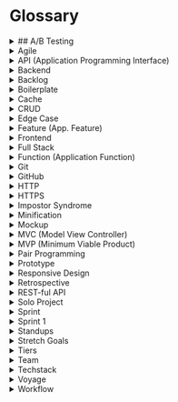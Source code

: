 # Glossary

<details>
  <summary>## A/B Testing</summary>
  <br/>

  A/B testing is a methodology for trying out different ways of achieving the same end result, with the aim of establishing, through experimentation, which solution is the most effective.
  
  Typically A/B testing is used to trial different layouts of web pages, by tracking how many users convert to paying customers using the alternative layouts.

  By continuing an iterative process of prototyping, evaluating and adapting, A/B testing can provide a significant increase to the conversion rate of individual pages. It's a useful tool: better conversion means a better balance sheet!
  <br/>
</details>
    
<details>
  <summary>Agile</summary>
  <br/>

  The main difference between older waterfall-style project management and agile projects is that waterfall fixes in place the *scope* of a project to improve the accuracy of resource and time estimates, while agile fixes *resources and time* and estimates the scope.
  
  For many types of projects, this reversal is more practical since it is not possible to identify all requirements at the beginning of a project. Any attempt to do so will lead to issues in stability and quality since features are implemented without the necessary resources or time.
  
  Agile methodologies address this by adopting an iterative approach to development, with each iteration being the foundation for its later iterations (ie. sprints).
  <br/>
</details>
    
<details>
  <summary>API (Application Programming Interface)</summary>
  <br/> 

  An API is a communication protocol defined by a software system which provides external components with a lexicon for requesting data and invoking predefined functionality. An API can be thought of as a contract between the provider of a service and its requestors.
  
  APIs consist of a set of pre-defined messages that requestors use to ask for data and services, service routines implemented in the provider, and a transport mechanism that transfers messages and results between a provider and the requestors.
  
  In modern JavaScript software systems the protocol is implemented using REST or GraphQL, the transport mechanism is TCP/IP, and the provider services are a series of routes in a backend HTTP server.
  <br/>
</details>
    
<details>
  <summary>Backend</summary>
  <br/>

  The backend of a web application is an enabler for a frontend experience. An application’s frontend may be the most beautifully crafted web page, but if the application itself doesn’t work, the application will be a failure. The backend of an application is responsible for things like calculations, business logic, database interactions, and performance.
  
  Common technologies used in backend development are Ruby, Python, SQL, Node.js, Express.js, and REST APIs.
  <br/>
</details>
    
<details>
  <summary>Backlog</summary>
  <br/>

  The project backlog is the work to be performed for the project to reach its goal. Building the backlog is a process of decomposing the application’s features and the technical requirements to support them into an actionable set of work items.
  <br/>
</details>
    
<details>
	<summary>Boilerplate</summary>
	<br/>

  In computer programming, **boilerplate code** or **boilerplate** refers to 
	sections of code that have to be included in many places with little or no 
	alteration. It is often used when referring to languages that are 
	considered verbose, i.e. the programmer must write a lot of code to do 
	minimal jobs.
  <br/><br/>
	Most professional web developers have created a collection of assets and 
	snippets of code that they reuse on projects to accelerate development. 
	There are some universal or near universal patterns that all websites share 
	in common. Rather than continuously rebuild these, most developers start by 
	copying the code they used for a similar project and then start modifying 
	it.
	<br/><br/>
	Some developers recognize the value of these boilerplate starter templates 
	and take the time to make the boilerplate more generic and share them 
	online for others to use.
	<br/><br/>
	Two examples of popular boilerplates are:

  - [Create React App](https://create-react-app.dev)
  - [NextJS](https://nextjs.org)

  <br/>
</details>
    
<details>
  <summary>Cache</summary>
  <br/>

  A cache is a temporary storage space for data. When you visit a website, 
  the files that you request are automatically stored in the cache. If you 
  return to that same website in the near future, your browser will retrieve 
  the necessary files from your cache rather than from the original server, 
  so the webpage will load quicker.
  <br/>
</details>
    
<details>
  <summary>CRUD</summary>
  <br/>

  An acronym for a class of functionality that provide users with Create-Retrieve-Update-Delete (CRUD) operations against a particular 
  set of data. CRUD is common to virtually all applications, so it's 
  important to understand this type of functionality.
  <br/>
</details>
    
<details>
  <summary>Edge Case</summary>
  <br/>

  An Edge Case is a situation that isn't likely to occur, but isn't impossible either. Edge cases arise when conditions or inputs of extreme ranges are encountered. For example, when extremely high or low values are input into a numeric field.
  
  Software often operates as expected when inputs falling within an expected range of values are provided (sometimes referred to as the "happy path"), but fail if they fall outside the bounds of what is considered normal. Properly handling situations like this requires the developer to code defensively and either support the full range of possible input values, or restrict the input to the range that can be processed without error.
  
  Situations that may lead to unexpected results and errors are broadly classified as edge cases. Examples of these include:
  
  - Missing or incomplete detection and handling of error conditions. This includes error handling around API and database calls.
  - Improper validation and editing of input values
  - Failure to properly initialize or reset variables
  - Failure to account for changes in environmental conditions, such as resizing of windows or removing all records in a file.
  
  Addressing these types of conditions requires the developer to anticipate them by considering not what is supposed to happen based on the specifications that have been provided, but considering what types of conditions could occur. In other words - "thinking outside of the box".
  <br/>
</details>
    
<details>
  <summary>Feature (App. Feature)</summary>
  <br/>
  
  Features are the discrete capabilities an application provides to users which allow them to complete a particular business function. Groups of applications features support an [application function](https://docs.chingu.io/glossary#function-application-function).
  
  For example, an application function in a texting application is to send a message, but the functions it provides to the user are to select the recipients, create a message, and to send the message.
  <br/>
</details>
    
<details>
  <summary>Frontend</summary>
  <br>

  Front-end developers write the code that controls how a website looks and interacts when it's displayed in a browser. The primary tools of a front-end developer include HTML (code that makes content render on a page), CSS (coded stylesheets that apply color, typography, style and layout to the HTML) and JavaScript (code that handles advanced interactivity). A front-end developer will also work with a handful of other frameworks that help expedite, enhance, and organize the coding process. For example, popular frontend JavaScript frameworks include React, Vue, and Angular.
  <br/>
</details>
    
<details>
  <summary>Full Stack</summary>
  <br/>

  Full stack simply means that a combination of frontend and backend will 
  be used.
  <br/>
</details>
    
<details>
  <summary>Function (Application Function)</summary>
  <br/>

  Application functions can be thought of as the commitments an application makes to its users. In this context, application functions are the contracts an application establishes with the user. Application functions are composed of [application features](https://docs.chingu.io/glossary#feature).
      
  Note that this is different from the function definition used in a programming language.
  
  For example, a function of an invoicing application is to create a past due notice, but the application features it's composed of include identifying purchases that have not been paid, applying additional charges based on the purchase terms, generating an itemized dunning notice, and emailing to the buyers.
  <br/>
</details>
    
<details>
  <summary>Git</summary>
  <br/>
  
  [Git](https://en.wikipedia.org/wiki/Git) is a distributed source code control system developed in 2005 by [Linus Torvalds](https://en.wikipedia.org/wiki/Linus_Torvalds). Unlike earlier source code control systems (SCCS), Git allows multiple developers to simultaneously modify the same modules. Conflicts are detected and resolved when changes are pushed to a common branch.
  
  This is radically different from earlier SCCS's which followed a checkout-checkin process that allowed only one developer at a time to modify a given file.
  
  Git is the defacto standard SCCS for both commercial and non-commercial software development and most SCCS services, like GitHub and GitLab, are based on it.
  <br/>
</details>
    
<details>
  <summary>GitHub</summary>
  <br/>
  
  GitHub is a cloud interface for Git. It has been around since 2008 and now has over 28 million users worldwide, making it the largest host of source code in the world! GitHub offers all the version control functionality of Git, but also offers its own features, such as bug tracking, task management, and project wikis.
  <br/>
</details>
    
<details>
  <summary>HTTP</summary>
  <br/>

  HTTP stands for Hypertext Transfer Protocol, and is used to transfer data across the internet. HTTP sends the data (say, a HTML document or an image) from an HTTP server program (a web server) to an HTTP client program (a web browser).
  <br/>
</details>
    
<details>
  <summary>HTTPS</summary>
  <br/>
  
  HTTP layered with Transport Layer Security (TLS) or Secure Sockets Layer (SSL) protocols. With HTTPS any data that you send from your computer will be encrypted and will only be decrypted once it has safely arrived at your intended location.
  <br/>
</details>
    
<details>
  <summary>Impostor Syndrome</summary>
  <br/>
  
  The [Impostor Syndrome](https://medium.com/learn-love-code/developers-how-to-overcome-imposter-syndrome-48edee803cf4) is a persistent feeling of inadequacy that continues in spite of evidence to the contrary. This is a very common feeling that we all share (yes! "we"). But in fact, the reality is quite different as shown by the following diagram.
  
  ![Impostor Syndrome](./assets/Impostor_Syndrome.png)
  
  No one starts out with an innate knowledge of a subject — it’s acquired through work and study! You may not be the expert at JavaScript or CSS or HTML or Angular or React or Vue or some other technology or library, but you will be. And as soon as you think you’ve grasped it, it's almost guaranteed it will change.
  
  Knowledge and learning are cyclical, never ending endeavors. No one ever has a complete mastery over a subject. So, we in this respect we are all impostors. Rest assured that you are not alone in this feeling and you are not an impostor.
  <br/>
</details>
    
<details>
  <summary>Minification</summary>
  <br/>

  Minification is the process of minimizing code and markup in order to reduce the file size. When creating a HTML file, for example, developers will most likely use spacing, comments and variables to make the code more readable as they work with it. To minify the code once the webpage is ready to go live, developers will remove these comments and spaces to ensure a quicker page-load time (crucial for delivering a good user experience!).
  <br/>
</details>
    
<details>
  <summary>Mockup</summary>
  <br/>
  
  In software, a [mockup](https://en.wikipedia.org/wiki/Mockup) is a prototype that represents the features and functionality of the final product. This can range from a hand drawn wireframe all the way up to an actual working skeleton of an application.
  
  The primary use of a mockup is during design to ensure that features, the user interface, and the user experience all work in harmony before any code is written. Mockups are useful during walkthroughs to identify gaps or weak points in the application design.
  <br/>
</details>
    
<details>
  <summary>MVC (Model View Controller)</summary>
  <br/>
  
  [MVC](https://en.wikipedia.org/wiki/Model%E2%80%93view%E2%80%93controller) is a design pattern which separates the presentation of information to the user from the operations applied to the data provided by the user. This pattern helps make application software modular and easier to maintain and enhance by separating different architectural concerns from one another.
  <br/>
</details>
    
<details>
  <summary>MVP (Minimum Viable Product)</summary>
  <br/>
  
  When working in web development, you may hear talk of “MVP” — or minimum viable product. The minimum viable product is the most pared-down version of a product that can be released to market. When adopting an MVP approach, developers will first focus on the core features and functions that are absolutely crucial. Then, once the product has been released and user feedback has been gathered, they will continue to build the complete set of features.
  <br/>
</details>
    
<details>
  <summary>Pair Programming</summary>
  <br/>

  There is an oft-quoted adage that "two heads are better than one". *Pair Programming* is a practical implementation of this advice. It leverages the experience and knowledge of two developers to improve the speed at which an app is created, but also its quality.
     
  In this process two developers work together, either side-by-side or via screen sharing, with one writing code while the other reviews the code as it is being written. The developer reviewing the code examines it not just for correctness, but also to ensure that it's clear, supportable, and resilient.
  
  The pair keep up a running dialog and frequently switch roles.
  
  The advantage of pair programming is the developer writing the code can focus on the tactical attributes of the code since the developer who reviews the code is responsible for the strategic aspects.
  
  You can find out more about pair programming at:

  - [What is Pair Programming](https://stackify.com/pair-programming-advantages/)
  - [How to Pair Program in 7 Steps](https://www.wikihow.com/Pair-Program)
  - [Wikipedia](https://en.wikipedia.org/wiki/Pair_programming)
  <br/>
</details>

<details>
  <summary>Prototype</summary>
  <br/>
  
  A prototype is a proof of concept used to evaluate a design idea. For example, rather than creating a static mockup of what a web page will look like and then asking stakeholders to "approve the design", a team might create a prototype that everyone can interact with in the browser. This gives everyone a more realistic, interactive facsimile of the website to try out. [Prototypes](https://blog.wsol.com/paper-prototyping-an-essential-design-tool) help teams test ideas and make necessary changes early on, before committing the effort, time and cost that go into building a fully functional product.
  
  An example prototype program is [Framer](https://framer.com/).
  <br/>
</details>
    
<details>
  <summary>Responsive Design</summary>
  <br/>
  
  In simple terms, a responsive design is one that adapts to the user's device and, in an ideal world, the user's context so that it displays the content required in the most appropriate and accessible manner, regardless of what kind of web-connected device is being used to view it.
  
  In practice this means a web page will re-paginate itself as the screen size reduces or increases, displaying in multiple columns when viewed on a desktop computer, but only a single column when viewed on a smartphone.
  <br/>
</details>
    
<details>
  <summary>Retrospective</summary>
  <br/>
  
  The Sprint Retrospective is conducted by and for the Scrum Team to promote [continuous improvement](https://en.wikipedia.org/wiki/Continual_improvement_process). It is the primary means the team uses to improve their work and to drive value not just for the customer, but also for themselves in the form of a more integrated and smoothly operating team.
     
  This is an inward look by the team at how they performed during the last sprint and identify changes for the next sprint. This isn’t just about technology and tools, but also about procedures, interactions between people and roles, and successes and failures. The goal is to improve by implementing “midstream” corrections at the point they are needed.
  <br/>
</details>
    
<details>
  <summary>REST-ful API</summary>
  <br/>

  [Representational State Transfer (REST)](https://en.wikipedia.org/wiki/Representational_state_transfer) is an architectural pattern used to create web services. REST provides requestors with a stateless mechanism for accessing data and services across the Internet using a defined set of operations including GET, PUT, POST, and DELETE.
  <br/>
</details>
    
<details>
  <summary>Solo Project</summary>
  <br/>

  The [Solo Project](../guides/soloproject/soloproject.md) 
  is your warmup for your first Voyage. In it you will either submit a project 
  you already have that matches the tier you have chosen, or you will create 
  small project (approximately 8-16 hours) from specifications provided by 
  Chingu.
     
  Solo projects provide you with these opportunities:
  
  1. You can use it to validate the tier you've selected. You may change tiers at any point in the session up to the time you submit your project for evaluation.
  2. Meet other Devs to learn from them and to share what you know.
  3. Time to familiarize yourself with the concepts** and tools you’ll need to complete the six week Voyage team project.
  4. Get feedback on your application.
      
  > Most importantly, you'll have another app to add to your portfolio!
  <br/>
</details>

<details>
  <summary>Sprint</summary>
  <br/>

  In product development, a sprint is a set period of time during which 
  specific work has to be completed and made ready for review. Each 
  sprint begins with a planning meeting.
    
  Chingu Voyage projects consist of six Sprints that are each one week long. 
  Voyage Sprints always start on Monday and end on the following Sunday.
  <br/>
</details>
    
<details>
  <summary>Sprint 1</summary>
  <br/>
  
  A major misconception about Agile is that it doesn't include design time. 
  Nothing could be further from the truth! Agile doesn't and shouldn't 
  include time for proper design, but it should be conducted at the right 
  time. This means that design, like coding, is iterative.
      
  It's a good use of the team's time to devote the first sprint to creating a 
  high-level design. The goal of this design isn't to answer every detail - 
  it is to identify the main features, create the initial backlog, the 
  structure of the project, who on the team has the skills needed to support 
  the development of each feature, and to identify gaps that need to be 
  filled.
      
  In other words, the goal of your first two sprints is to define what is to 
  be built and create a roadmap to be followed throughout the remainder of 
  the project.
  <br/>
</details>
    
<details>
  <summary>Standups</summary>
  <br/>

  Quick status updates regarding your progress. Typically, your entire team 
  would have a dedicated time to share standups together in real-time.
  <br/>
</details>
    
<details>
  <summary>Stretch Goals</summary>
  <br/>

  [Stretch goals](https://hbr.org/2017/01/the-stretch-goal-paradox) are 
  objectives that introduces risk many factors beyond a normal goal and as 
  such, add a level of uncertainty to the ability to reach the objective. 
      
  Stretch goals embrace the concepts of difficulty as a way to increase your capabilities, and novelty to provide motivation. Doing something difficult 
  is always more enjoyable and rewarding if it’s engaging and fun.
  <br/>
</details>
    
<details>
  <summary>Tiers</summary>
  <br/>

  Participants are divided into one of three tiers based on their knowledge 
  and experience at the start of the Voyage. 

  [How to select your tier](https://www.notion.so/Solo-Projects-2a41ff900cc24a72a919f0eb5e79c42b?pvs=21).

  <br/>
</details>
    
<details>
  <summary>Team</summary>
  <br/>

  A team is a group of individuals who work together to reach a common objective. This could be winning a sports competition, achieving a sales goal in business, or developing a software application.
  <br/>
</details>
    
<details>
  <summary>Techstack</summary>
  <br/>

  A tech stack is a combination of software products and programming 
  languages used to create a web or mobile application. Applications have 
  two software components: client-side and server-side, also known as 
  front-end and back-end.
  
  Some popular stacks are:
      
  - MERN - MongoDB - Express - ReactJS - NodeJS
  - MEAN - MongoDB - Express - AngularJS - NodeJS
  - LAMP - Linux - Apache - MySQL - PHP
  <br/>
</details>
    
<details>
  <summary>Voyage</summary>
  <br/>

  A Voyage is the 8-week team project phase of the Chingu Cohort.
      
  Chingu Voyages are an exciting way to work on projects that provide the 
  opportunity to:
      
  - Work on interesting and challenging projects
  - Learn new technologies
  - Work with a team of like-minded web developers
  - Improve soft skills including communication, collaboration, and Agile 
  project management
  - Create impact while leveling-up your skills
      
  In short, Chingu Voyages create a setting to help you both acquire and 
  practice the skills you will need on the job.
  <br/>
</details>
    
<details>
  <summary>Workflow</summary>
  <br/>
  
  A workflow is a pattern of actions created by an organization that when 
  followed, create a repeatable product. In this context the product may be 
  information, a service, or a tangible entity. For example, your teams 
  development workflow defines the steps for creating, testing, and deploying 
  modules and files that make up application software.
  <br/>
</details>